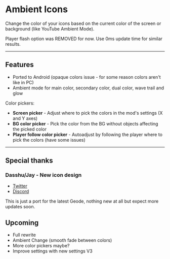 # Ambient Icons

Change the color of your icons based on the current color of the screen or background (like <cr>YouTube</c> Ambient Mode).

Player flash option was REMOVED for now. Use 0ms update time for similar results.

---

## Features

- Ported to Android (<cy>opaque colors</c> issue - for some reason colors aren't like in PC)
- Ambient mode for main color, secondary color, dual color, wave trail and glow

Color pickers:

- **Screen picker** - Adjust where to pick the colors in the mod's settings (X and Y axes)
- **BG color picker** - Pick the color from the BG without objects affecting the picked color
- **Player follow color picker** - Autoadjust by following the player where to pick the colors (have some issues)

---

## Special thanks

### Dasshu/Jay - New icon design

- [Twitter](https://x.com/DasshuGames)
- [Discord](https://discord.gg/CSX3RW7FXq)

This is just a port for the latest Geode, nothing new at all but expect more updates soon.

## Upcoming

- Full rewrite
- Ambient Change (smooth fade between colors)
- More color pickers maybe?
- Improve settings with new settings V3
